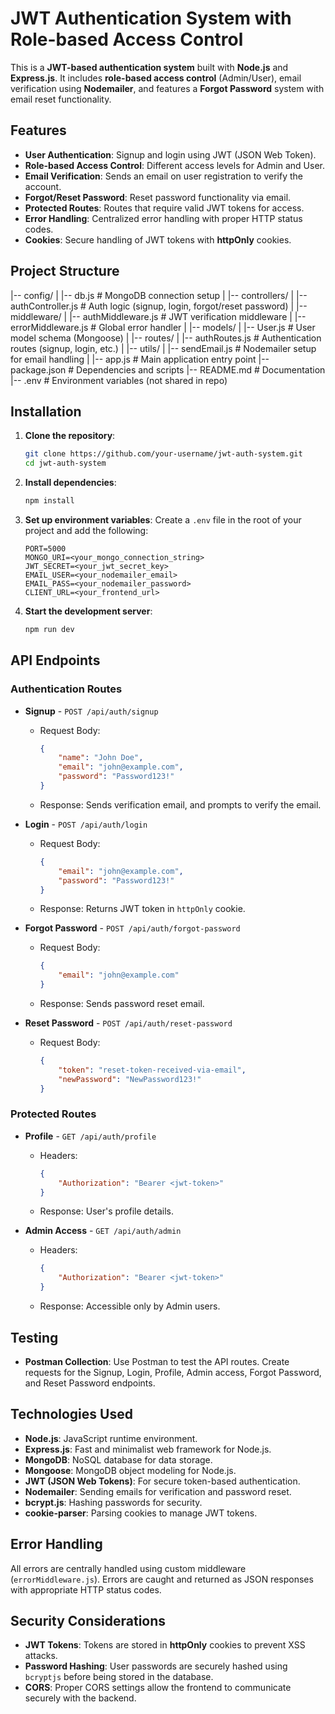 # JWT Authentication System with Role-based Access Control

This is a **JWT-based authentication system** built with **Node.js** and **Express.js**. It includes **role-based access control** (Admin/User), email verification using **Nodemailer**, and features a **Forgot Password** system with email reset functionality.

## Features
- **User Authentication**: Signup and login using JWT (JSON Web Token).
- **Role-based Access Control**: Different access levels for Admin and User.
- **Email Verification**: Sends an email on user registration to verify the account.
- **Forgot/Reset Password**: Reset password functionality via email.
- **Protected Routes**: Routes that require valid JWT tokens for access.
- **Error Handling**: Centralized error handling with proper HTTP status codes.
- **Cookies**: Secure handling of JWT tokens with **httpOnly** cookies.

## Project Structure

|-- config/ | |-- db.js # MongoDB connection setup | |-- controllers/ | |-- authController.js # Auth logic (signup, login, forgot/reset password) | |-- middleware/ | |-- authMiddleware.js # JWT verification middleware | |-- errorMiddleware.js # Global error handler | |-- models/ | |-- User.js # User model schema (Mongoose) | |-- routes/ | |-- authRoutes.js # Authentication routes (signup, login, etc.) | |-- utils/ | |-- sendEmail.js # Nodemailer setup for email handling | |-- app.js # Main application entry point |-- package.json # Dependencies and scripts |-- README.md # Documentation |-- .env # Environment variables (not shared in repo)


## Installation

1. **Clone the repository**:
    ```bash
    git clone https://github.com/your-username/jwt-auth-system.git
    cd jwt-auth-system
    ```

2. **Install dependencies**:
    ```bash
    npm install
    ```

3. **Set up environment variables**:
   Create a `.env` file in the root of your project and add the following:
    ```plaintext
    PORT=5000
    MONGO_URI=<your_mongo_connection_string>
    JWT_SECRET=<your_jwt_secret_key>
    EMAIL_USER=<your_nodemailer_email>
    EMAIL_PASS=<your_nodemailer_password>
    CLIENT_URL=<your_frontend_url>
    ```

4. **Start the development server**:
    ```bash
    npm run dev
    ```

## API Endpoints

### Authentication Routes

- **Signup** - `POST /api/auth/signup`
    - Request Body:
      ```json
      {
          "name": "John Doe",
          "email": "john@example.com",
          "password": "Password123!"
      }
      ```
    - Response: Sends verification email, and prompts to verify the email.
  
- **Login** - `POST /api/auth/login`
    - Request Body:
      ```json
      {
          "email": "john@example.com",
          "password": "Password123!"
      }
      ```
    - Response: Returns JWT token in `httpOnly` cookie.

- **Forgot Password** - `POST /api/auth/forgot-password`
    - Request Body:
      ```json
      {
          "email": "john@example.com"
      }
      ```
    - Response: Sends password reset email.

- **Reset Password** - `POST /api/auth/reset-password`
    - Request Body:
      ```json
      {
          "token": "reset-token-received-via-email",
          "newPassword": "NewPassword123!"
      }
      ```

### Protected Routes

- **Profile** - `GET /api/auth/profile`
    - Headers:
      ```json
      {
          "Authorization": "Bearer <jwt-token>"
      }
      ```
    - Response: User's profile details.

- **Admin Access** - `GET /api/auth/admin`
    - Headers:
      ```json
      {
          "Authorization": "Bearer <jwt-token>"
      }
      ```
    - Response: Accessible only by Admin users.

## Testing

- **Postman Collection**: Use Postman to test the API routes. Create requests for the Signup, Login, Profile, Admin access, Forgot Password, and Reset Password endpoints.
  
## Technologies Used

- **Node.js**: JavaScript runtime environment.
- **Express.js**: Fast and minimalist web framework for Node.js.
- **MongoDB**: NoSQL database for data storage.
- **Mongoose**: MongoDB object modeling for Node.js.
- **JWT (JSON Web Tokens)**: For secure token-based authentication.
- **Nodemailer**: Sending emails for verification and password reset.
- **bcrypt.js**: Hashing passwords for security.
- **cookie-parser**: Parsing cookies to manage JWT tokens.

## Error Handling

All errors are centrally handled using custom middleware (`errorMiddleware.js`). Errors are caught and returned as JSON responses with appropriate HTTP status codes.

## Security Considerations

- **JWT Tokens**: Tokens are stored in **httpOnly** cookies to prevent XSS attacks.
- **Password Hashing**: User passwords are securely hashed using `bcryptjs` before being stored in the database.
- **CORS**: Proper CORS settings allow the frontend to communicate securely with the backend.
